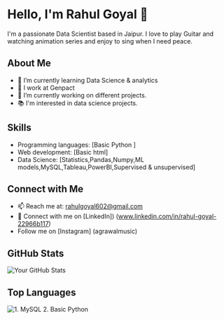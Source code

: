 # Hello, I'm Rahul Goyal 👋

I'm a passionate Data Scientist based in Jaipur. I love to play Guitar and watching animation series and enjoy to sing when I need peace.

## About Me

- 🌱 I’m currently learning Data Science & analytics
- 💼 I work at Genpact
- 🔭 I’m currently working on different projects.
- 📚 I'm interested in data science projects.

## Skills

- Programming languages: [Basic Python ]
- Web development: [Basic html]
- Data Science: [Statistics,Pandas,Numpy,ML models,MySQL,Tableau,PowerBI,Supervised & unsupervised]

## Connect with Me

- 📫 Reach me at: rahulgoyal602@gmail.com
- 💼 Connect with me on [LinkedIn]) (www.linkedin.com/in/rahul-goyal-22966b117)
-  Follow me on [Instagram] (agrawalmusic)

## GitHub Stats

![Your GitHub Stats](https://github-readme-stats.vercel.app/api?username=rahulgoyal602&show_icons=true&count_private=true&hide=prs&theme=radical)

## Top Languages

![1. MySQL
2. Basic Python](https://github-readme-stats.vercel.app/api/top-langs/?username=rahulgoyal602&layout=compact&theme=radical)




